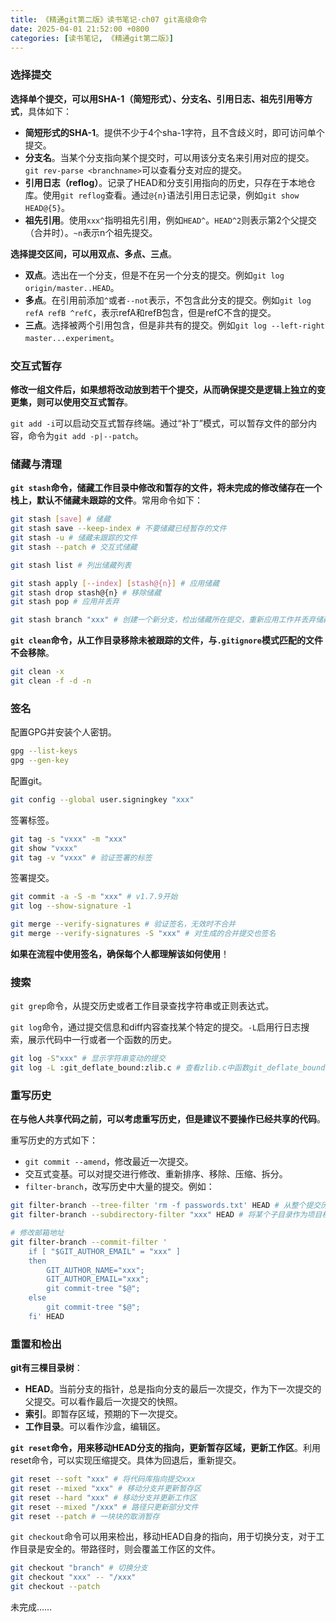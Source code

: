 ```yaml
---
title: 《精通git第二版》读书笔记·ch07 git高级命令
date: 2025-04-01 21:52:00 +0800
categories: [读书笔记, 《精通git第二版》]
---
```


### 选择提交

**选择单个提交，可以用SHA-1（简短形式）、分支名、引用日志、祖先引用等方式**，具体如下：
- **简短形式的SHA-1**。提供不少于4个sha-1字符，且不含歧义时，即可访问单个提交。
- **分支名**。当某个分支指向某个提交时，可以用该分支名来引用对应的提交。`git rev-parse <branchname>`可以查看分支对应的提交。
- **引用日志（reflog）**。记录了HEAD和分支引用指向的历史，只存在于本地仓库。使用`git reflog`查看。通过`@{n}`语法引用日志记录，例如`git show HEAD@{5}`。
- **祖先引用**。使用`xxx^`指明祖先引用，例如`HEAD^`。`HEAD^2`则表示第2个父提交（合并时）。`~n`表示n个祖先提交。

**选择提交区间，可以用双点、多点、三点**。
- **双点**。选出在一个分支，但是不在另一个分支的提交。例如`git log origin/master..HEAD`。
- **多点**。在引用前添加`^`或者`--not`表示，不包含此分支的提交。例如`git log refA refB ^refC`，表示refA和refB包含，但是refC不含的提交。
- **三点**。选择被两个引用包含，但是非共有的提交。例如`git log --left-right master...experiment`。

### 交互式暂存

**修改一组文件后，如果想将改动放到若干个提交，从而确保提交是逻辑上独立的变更集，则可以使用交互式暂存**。

`git add -i`可以启动交互式暂存终端。通过“补丁”模式，可以暂存文件的部分内容，命令为`git add -p|--patch`。

### 储藏与清理

**`git stash`命令，储藏工作目录中修改和暂存的文件，将未完成的修改储存在一个栈上，默认不储藏未跟踪的文件**。常用命令如下：

```bash
git stash [save] # 储藏
git stash save --keep-index # 不要储藏已经暂存的文件
git stash -u # 储藏未跟踪的文件
git stash --patch # 交互式储藏

git stash list # 列出储藏列表

git stash apply [--index] [stash@{n}] # 应用储藏
git stash drop stash@{n} # 移除储藏
git stash pop # 应用并丢弃

git stash branch "xxx" # 创建一个新分支，检出储藏所在提交，重新应用工作并丢弃储藏
```

**`git clean`命令，从工作目录移除未被跟踪的文件，与`.gitignore`模式匹配的文件不会移除**。

```bash
git clean -x
git clean -f -d -n 
```

### 签名

配置GPG并安装个人密钥。

```bash
gpg --list-keys
gpg --gen-key
```

配置git。

```bash
git config --global user.signingkey "xxx"
```

签署标签。

```bash
git tag -s "vxxx" -m "xxx"
git show "vxxx"
git tag -v "vxxx" # 验证签署的标签
```

签署提交。

```bash
git commit -a -S -m "xxx" # v1.7.9开始
git log --show-signature -1

git merge --verify-signatures # 验证签名，无效时不合并
git merge --verify-signatures -S "xxx" # 对生成的合并提交也签名
```

**如果在流程中使用签名，确保每个人都理解该如何使用**！

### 搜索

`git grep`命令，从提交历史或者工作目录查找字符串或正则表达式。

`git log`命令，通过提交信息和diff内容查找某个特定的提交。`-L`启用行日志搜索，展示代码中一行或者一个函数的历史。

```bash
git log -S"xxx" # 显示字符串变动的提交
git log -L :git_deflate_bound:zlib.c # 查看zlib.c中函数git_deflate_bound的变动
```

### 重写历史

**在与他人共享代码之前，可以考虑重写历史，但是建议不要操作已经共享的代码**。

重写历史的方式如下：
- `git commit --amend`，修改最近一次提交。
- 交互式变基。可以对提交进行修改、重新排序、移除、压缩、拆分。
- `filter-branch`，改写历史中大量的提交。例如：

```bash
git filter-branch --tree-filter 'rm -f passwords.txt' HEAD # 从整个提交历史删除文件
git filter-branch --subdirectory-filter "xxx" HEAD # 将某个子目录作为项目根目录

# 修改邮箱地址
git filter-branch --commit-filter '
    if [ "$GIT_AUTHOR_EMAIL" = "xxx" ]
    then
        GIT_AUTHOR_NAME="xxx";
        GIT_AUTHOR_EMAIL="xxx";
        git commit-tree "$@";
    else
        git commit-tree "$@";
    fi' HEAD
```

### 重置和检出

**git有三棵目录树**：
- **HEAD**。当前分支的指针，总是指向分支的最后一次提交，作为下一次提交的父提交。可以看作最后一次提交的快照。
- **索引**。即暂存区域，预期的下一次提交。
- **工作目录**。可以看作沙盒，编辑区。

**`git reset`命令，用来移动HEAD分支的指向，更新暂存区域，更新工作区**。利用reset命令，可以实现压缩提交。具体为回退后，重新提交。

```bash
git reset --soft "xxx" # 将代码库指向提交xxx
git reset --mixed "xxx" # 移动分支并更新暂存区
git reset --hard "xxx" # 移动分支并更新工作区
git reset --mixed "/xxx" # 路径只更新部分文件
git reset --patch # 一块块的取消暂存
```

`git checkout`命令可以用来检出，移动HEAD自身的指向，用于切换分支，对于工作目录是安全的。带路径时，则会覆盖工作区的文件。

```bash
git checkout "branch" # 切换分支
git checkout "xxx" -- "/xxx"
git checkout --patch
```

未完成……

